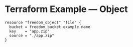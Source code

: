 # Terraform Example — Object

```hcl
resource "freedom_object" "file" {
  bucket = freedom_bucket.example.name
  key    = "app.zip"
  source = "./app.zip"
}
```
